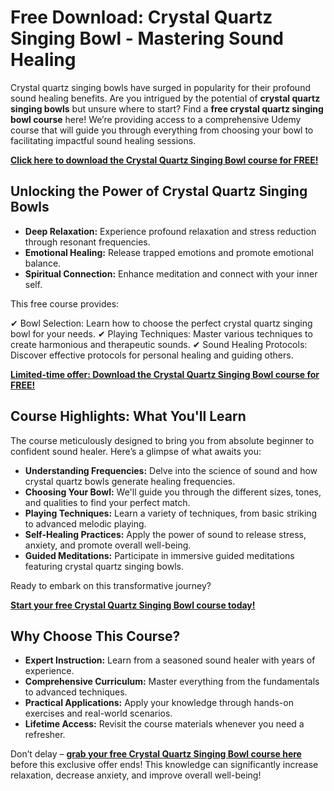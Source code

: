 # Free Download: Crystal Quartz Singing Bowl - Mastering Sound Healing

Crystal quartz singing bowls have surged in popularity for their profound sound healing benefits. Are you intrigued by the potential of **crystal quartz singing bowls** but unsure where to start? Find a **free crystal quartz singing bowl course** here! We’re providing access to a comprehensive Udemy course that will guide you through everything from choosing your bowl to facilitating impactful sound healing sessions.

[**Click here to download the Crystal Quartz Singing Bowl course for FREE!**](https://udemywork.com/crystal-quartz-singing-bowl)

## Unlocking the Power of Crystal Quartz Singing Bowls

*   **Deep Relaxation:** Experience profound relaxation and stress reduction through resonant frequencies.
*   **Emotional Healing:** Release trapped emotions and promote emotional balance.
*   **Spiritual Connection:** Enhance meditation and connect with your inner self.

This free course provides:

✔ Bowl Selection: Learn how to choose the perfect crystal quartz singing bowl for your needs.
✔ Playing Techniques: Master various techniques to create harmonious and therapeutic sounds.
✔ Sound Healing Protocols: Discover effective protocols for personal healing and guiding others.

[**Limited-time offer: Download the Crystal Quartz Singing Bowl course for FREE!**](https://udemywork.com/crystal-quartz-singing-bowl)

## Course Highlights: What You'll Learn

The course meticulously designed to bring you from absolute beginner to confident sound healer. Here’s a glimpse of what awaits you:

*   **Understanding Frequencies:** Delve into the science of sound and how crystal quartz bowls generate healing frequencies.
*   **Choosing Your Bowl:** We'll guide you through the different sizes, tones, and qualities to find your perfect match.
*   **Playing Techniques:** Learn a variety of techniques, from basic striking to advanced melodic playing.
*   **Self-Healing Practices:** Apply the power of sound to release stress, anxiety, and promote overall well-being.
*   **Guided Meditations:** Participate in immersive guided meditations featuring crystal quartz singing bowls.

Ready to embark on this transformative journey?

**[Start your free Crystal Quartz Singing Bowl course today!](https://udemywork.com/crystal-quartz-singing-bowl)**

## Why Choose This Course?

*   **Expert Instruction:** Learn from a seasoned sound healer with years of experience.
*   **Comprehensive Curriculum:** Master everything from the fundamentals to advanced techniques.
*   **Practical Applications:** Apply your knowledge through hands-on exercises and real-world scenarios.
*   **Lifetime Access:** Revisit the course materials whenever you need a refresher.

Don’t delay – **[grab your free Crystal Quartz Singing Bowl course here](https://udemywork.com/crystal-quartz-singing-bowl)** before this exclusive offer ends! This knowledge can significantly increase relaxation, decrease anxiety, and improve overall well-being!
